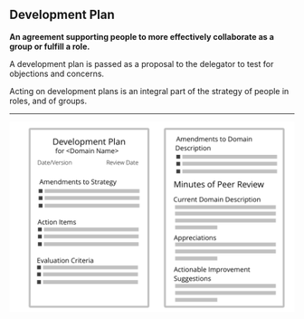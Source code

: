 ## Development Plan

**An agreement supporting people to more effectively collaborate as a group or fulfill a role.**

A development plan is passed as a proposal to the delegator to test for objections and concerns.

Acting on development plans is an integral part of the strategy of people in roles, and of groups.

---

![inline,fit](img/templates/development-plan-template.png)

